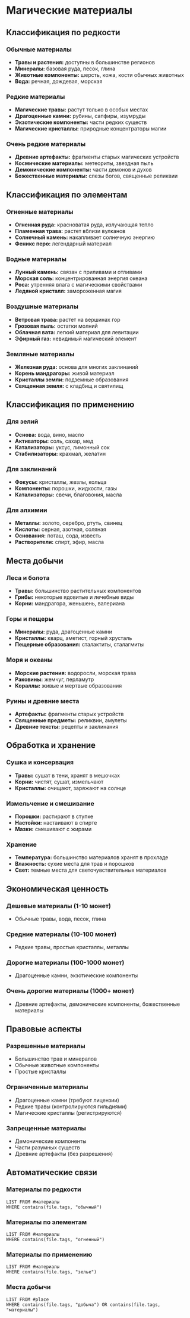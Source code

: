﻿---
created: "2025-01-27"
name: "Магические материалы"
type: "справочник"
tags: [магия, материалы, справочник]
---

# Магические материалы

## Классификация по редкости

### Обычные материалы
- **Травы и растения:** доступны в большинстве регионов
- **Минералы:** базовая руда, песок, глина
- **Животные компоненты:** шерсть, кожа, кости обычных животных
- **Вода:** речная, дождевая, морская

### Редкие материалы
- **Магические травы:** растут только в особых местах
- **Драгоценные камни:** рубины, сапфиры, изумруды
- **Экзотические компоненты:** части редких существ
- **Магические кристаллы:** природные концентраторы магии

### Очень редкие материалы
- **Древние артефакты:** фрагменты старых магических устройств
- **Космические материалы:** метеориты, звездная пыль
- **Демонические компоненты:** части демонов и духов
- **Божественные материалы:** слезы богов, священные реликвии

## Классификация по элементам

### Огненные материалы
- **Огненная руда:** красноватая руда, излучающая тепло
- **Пламенная трава:** растет вблизи вулканов
- **Солнечный камень:** накапливает солнечную энергию
- **Феникс перо:** легендарный материал

### Водные материалы
- **Лунный камень:** связан с приливами и отливами
- **Морская соль:** концентрированная энергия океана
- **Роса:** утренняя влага с магическими свойствами
- **Ледяной кристалл:** замороженная магия

### Воздушные материалы
- **Ветровая трава:** растет на вершинах гор
- **Грозовая пыль:** остатки молний
- **Облачная вата:** легкий материал для левитации
- **Эфирный газ:** невидимый магический элемент

### Земляные материалы
- **Железная руда:** основа для многих заклинаний
- **Корень мандрагоры:** живой материал
- **Кристаллы земли:** подземные образования
- **Священная земля:** с кладбищ и святилищ

## Классификация по применению

### Для зелий
- **Основа:** вода, вино, масло
- **Активаторы:** соль, сахар, мед
- **Катализаторы:** уксус, лимонный сок
- **Стабилизаторы:** крахмал, желатин

### Для заклинаний
- **Фокусы:** кристаллы, жезлы, кольца
- **Компоненты:** порошки, жидкости, газы
- **Катализаторы:** свечи, благовония, масла

### Для алхимии
- **Металлы:** золото, серебро, ртуть, свинец
- **Кислоты:** серная, азотная, соляная
- **Основания:** поташ, сода, известь
- **Растворители:** спирт, эфир, масла

## Места добычи

### Леса и болота
- **Травы:** большинство растительных компонентов
- **Грибы:** некоторые ядовитые и лечебные виды
- **Корни:** мандрагора, женьшень, валериана

### Горы и пещеры
- **Минералы:** руда, драгоценные камни
- **Кристаллы:** кварц, аметист, горный хрусталь
- **Пещерные образования:** сталактиты, сталагмиты

### Моря и океаны
- **Морские растения:** водоросли, морская трава
- **Раковины:** жемчуг, перламутр
- **Кораллы:** живые и мертвые образования

### Руины и древние места
- **Артефакты:** фрагменты старых устройств
- **Священные предметы:** реликвии, амулеты
- **Древние тексты:** рецепты и заклинания

## Обработка и хранение

### Сушка и консервация
- **Травы:** сушат в тени, хранят в мешочках
- **Корни:** чистят, сушат, измельчают
- **Кристаллы:** очищают, заряжают на солнце

### Измельчение и смешивание
- **Порошки:** растирают в ступке
- **Настойки:** настаивают в спирте
- **Мазки:** смешивают с жирами

### Хранение
- **Температура:** большинство материалов хранят в прохладе
- **Влажность:** сухие места для трав и порошков
- **Свет:** темные места для светочувствительных материалов

## Экономическая ценность

### Дешевые материалы (1-10 монет)
- Обычные травы, вода, песок, глина

### Средние материалы (10-100 монет)
- Редкие травы, простые кристаллы, металлы

### Дорогие материалы (100-1000 монет)
- Драгоценные камни, экзотические компоненты

### Очень дорогие материалы (1000+ монет)
- Древние артефакты, демонические компоненты, божественные материалы

## Правовые аспекты

### Разрешенные материалы
- Большинство трав и минералов
- Обычные животные компоненты
- Простые кристаллы

### Ограниченные материалы
- Драгоценные камни (требуют лицензии)
- Редкие травы (контролируются гильдиями)
- Магические кристаллы (регистрируются)

### Запрещенные материалы
- Демонические компоненты
- Части разумных существ
- Древние артефакты (без разрешения)

## Автоматические связи

### Материалы по редкости
```dataview
LIST FROM #материалы
WHERE contains(file.tags, "обычный")
```

### Материалы по элементам
```dataview
LIST FROM #материалы
WHERE contains(file.tags, "огненный")
```

### Материалы по применению
```dataview
LIST FROM #материалы
WHERE contains(file.tags, "зелье")
```

### Места добычи
```dataview
LIST FROM #place
WHERE contains(file.tags, "добыча") OR contains(file.tags, "материалы")
``` 
